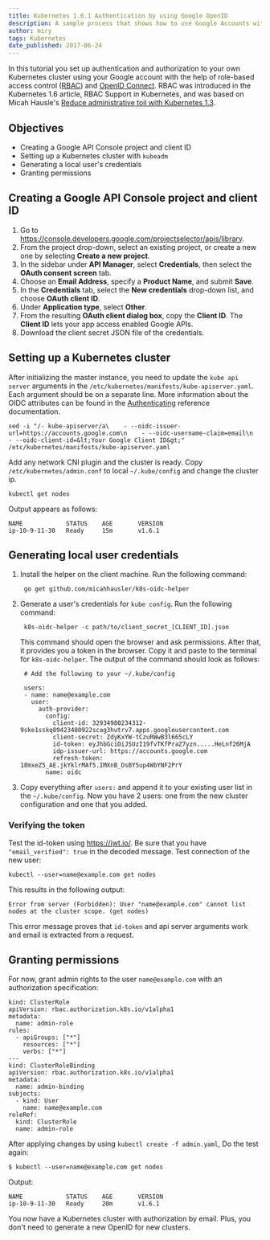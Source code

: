 ```yaml
---
title: Kubernetes 1.6.1 Authentication by using Google OpenID
description: A sample process that shows how to use Google Accounts with Kubernetes cluster with role-based access control (RBAC) authorization mode.
author: miry
tags: Kubernetes
date_published: 2017-06-24
---
```


In this tutorial you set up authentication and authorization to your own Kubernetes cluster using your Google account with the help of role-based access control ([RBAC]) and [OpenID Connect].
RBAC was introduced in the Kubernetes 1.6 article, RBAC Support in Kubernetes, and was based on Micah Hausle's [Reduce administrative toil with Kubernetes 1.3](https://www.skuid.com/blog/reduce-administrative-toil-with-kubernetes-1-3/).

## Objectives

* Creating a Google API Console project and client ID
* Setting up a Kubernetes cluster with `kubeadm`
* Generating a local user's credentials
* Granting permissions

## Creating a Google API Console project and client ID

1. Go to https://console.developers.google.com/projectselector/apis/library.
1. From the project drop-down, select an existing project, or create a new one by selecting **Create a new project**.
1. In the sidebar under **API Manager**, select **Credentials**, then select the **OAuth consent screen** tab.
1. Choose an **Email Address**, specify a **Product Name**, and submit **Save**.
1. In the **Credentials** tab, select the **New credentials** drop-down list, and choose **OAuth client ID**.
1. Under **Application type**, select **Other**.
1. From the resulting **OAuth client dialog box**, copy the **Client ID**. The **Client ID** lets your app access enabled Google APIs.
1. Download the client secret JSON file of the credentials.

## Setting up a Kubernetes cluster

After initializing the master instance, you need to update the `kube api server` arguments in the `/etc/kubernetes/manifests/kube-apiserver.yaml`. Each argument should be on a separate line.
More information about the OIDC attributes can be found in the [Authenticating](https://kubernetes.io/docs/admin/authentication/#option-1---oidc-authenticator) reference documentation.


    sed -i "/- kube-apiserver/a\    - --oidc-issuer-url=https://accounts.google.com\n    - --oidc-username-claim=email\n    - --oidc-client-id=&lt;Your Google Client ID&gt;" /etc/kubernetes/manifests/kube-apiserver.yaml


Add any network CNI plugin and the cluster is ready. Copy `/etc/kubernetes/admin.conf` to local `~/.kube/config` and change the cluster ip.

    kubectl get nodes

Output appears as follows:

    NAME            STATUS    AGE       VERSION
    ip-10-9-11-30   Ready     15m       v1.6.1


## Generating local user credentials

1. Install the helper on the client machine. Run the following command:

        go get github.com/micahhausler/k8s-oidc-helper


1. Generate a user's credentials for `kube config`. Run the following command:

        k8s-oidc-helper -c path/to/client_secret_[CLIENT_ID].json

    This command should open the browser and ask permissions. After that, it provides you a token in the browser. Copy it and   paste to the terminal for `k8s-oidc-helper`. The output of the command should look as follows:

        # Add the following to your ~/.kube/config

        users:
        - name: name@example.com
          user:
            auth-provider:
              config:
                client-id: 32934980234312-9ske1sskq89423480922scag3hutrv7.apps.googleusercontent.com
                client-secret: ZdyKxYW-tCzuRWwB3l665cLY
                id-token: eyJhbGciOiJSUzI19fvTKfPraZ7yzn.....HeLnf26MjA
                idp-issuer-url: https://accounts.google.com
                refresh-token: 18mxeZ5_AE.jkYklrMAf5.IMXnB_DsBY5up4WbYNF2PrY
              name: oidc

1. Copy everything after `users:` and append it to your existing user list in the `~/.kube/config`. Now you have 2 users: one from the new cluster configuration and one that you added.

### Verifying the token

Test the id-token using https://jwt.io/. Be sure that you have `"email_verified": true` in the decoded message. Test connection of the new user:

    kubectl --user=name@example.com get nodes

This results in the following output:

    Error from server (Forbidden): User "name@example.com" cannot list nodes at the cluster scope. (get nodes)

This error message proves that `id-token` and api server arguments work and email is extracted from a request.

## Granting permissions

For now, grant admin rights to the user `name@example.com` with an authorization specification:


    kind: ClusterRole
    apiVersion: rbac.authorization.k8s.io/v1alpha1
    metadata:
      name: admin-role
    rules:
      - apiGroups: ["*"]
        resources: ["*"]
        verbs: ["*"]
    ---
    kind: ClusterRoleBinding
    apiVersion: rbac.authorization.k8s.io/v1alpha1
    metadata:
      name: admin-binding
    subjects:
      - kind: User
        name: name@example.com
    roleRef:
      kind: ClusterRole
      name: admin-role


After applying changes by using `kubectl create -f admin.yaml`,
Do the test again:

    $ kubectl --user=name@example.com get nodes

Output:

    NAME            STATUS    AGE       VERSION
    ip-10-9-11-30   Ready     20m       v1.6.1

You now have a Kubernetes cluster with authorization by email. Plus, you don't need to generate a new OpenID for new clusters.

[RBAC]: https://wikipedia.org/wiki/Role-based_access_control
[OpenID Connect]: http://openid.net/connect/
[kubeadm]: https://kubernetes.io/docs/getting-started-guides/kubeadm/
